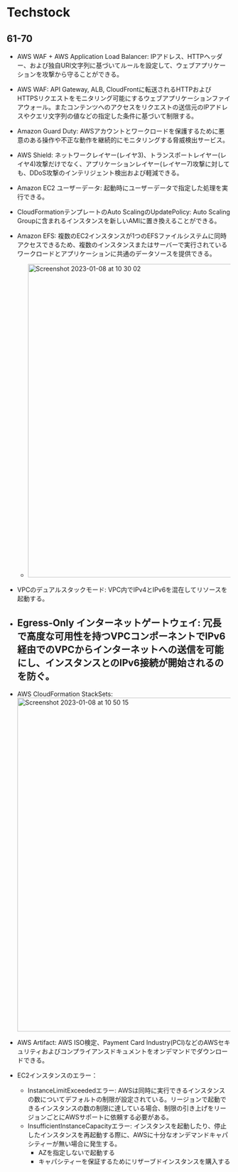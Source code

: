 # Techstock

## 61-70

- AWS WAF + AWS Application Load Balancer: IPアドレス、HTTPヘッダー、および独自URI文字列に基づいてルールを設定して、ウェブアプリケーションを攻撃から守ることができる。

- AWS WAF: API Gateway, ALB, CloudFrontに転送されるHTTPおよびHTTPSリクエストをモニタリング可能にするウェブアプリケーションファイアウォール。またコンテンツへのアクセスをリクエストの送信元のIPアドレスやクエリ文字列の値などの指定した条件に基づいて制限する。
- Amazon Guard Duty: AWSアカウントとワークロードを保護するために悪意のある操作や不正な動作を継続的にモニタリングする脅威検出サービス。
- AWS Shield: ネットワークレイヤー(レイヤ3)、トランスポートレイヤー(レイヤ4)攻撃だけでなく、アプリケーションレイヤー(レイヤー7)攻撃に対しても、DDoS攻撃のインテリジェント検出および軽減できる。

- Amazon EC2 ユーザーデータ: 起動時にユーザーデータで指定した処理を実行できる。
- CloudFormationテンプレートのAuto ScalingのUpdatePolicy: Auto Scaling Groupに含まれるインスタンスを新しいAMIに置き換えることができる。

- Amazon EFS: 複数のEC2インスタンスが1つのEFSファイルシステムに同時アクセスできるため、複数のインスタンスまたはサーバーで実行されているワークロードとアプリケーションに共通のデータソースを提供できる。
  - <img width="706" alt="Screenshot 2023-01-08 at 10 30 02" src="https://user-images.githubusercontent.com/61643054/211176788-16948253-bfe7-47b7-a65a-1627e4de11b2.png">

- VPCのデュアルスタックモード: VPC内でIPv4とIPv6を混在してリソースを起動する。
- Egress-Only インターネットゲートウェイ: 冗長で高度な可用性を持つVPCコンポーネントでIPv6経由でのVPCからインターネットへの送信を可能にし、インスタンスとのIPv6接続が開始されるのを防ぐ。
    - 

- AWS CloudFormation StackSets: <img width="752" alt="Screenshot 2023-01-08 at 10 50 15" src="https://user-images.githubusercontent.com/61643054/211177153-709a419c-4a08-43bc-a633-907e6ef270c6.png">

- AWS Artifact: AWS ISO検定、Payment Card Industry(PCI)などのAWSセキュリティおよびコンプライアンスドキュメントをオンデマンドでダウンロードできる。

- EC2インスタンスのエラー：
    - InstanceLimitExceededエラー: AWSは同時に実行できるインスタンスの数についてデフォルトの制限が設定されている。リージョンで起動できるインスタンスの数の制限に達している場合、制限の引き上げをリージョンごとにAWSサポートに依頼する必要がある。
    - InsufficientInstanceCapacityエラー: インスタンスを起動したり、停止したインスタンスを再起動する際に、AWSに十分なオンデマンドキャパシティーが無い場合に発生する。
        - AZを指定しないで起動する
        - キャパシティーを保証するためにリザーブドインスタンスを購入する
